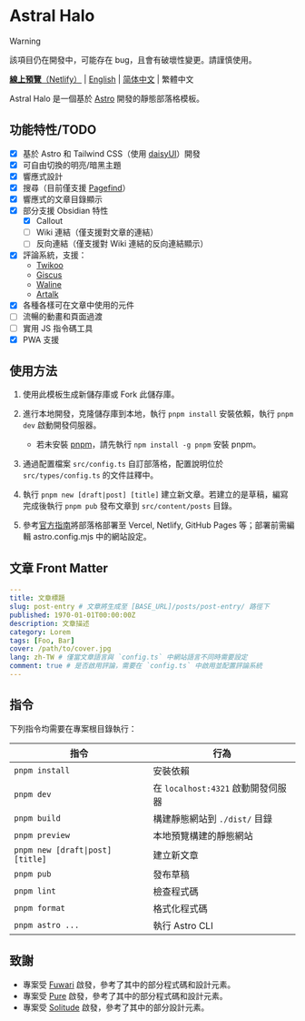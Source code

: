# Astral Halo

> [!WARNING]
> 該項目仍在開發中，可能存在 bug，且會有破壞性變更。請謹慎使用。

[**線上預覽**（Netlify）](https://astral-halo.netlify.app/) | [English](README.md) | [简体中文](README.zh-CN.md) | 繁體中文

Astral Halo 是一個基於 [Astro](https://astro.build) 開發的靜態部落格模板。

## 功能特性/TODO

- [x] 基於 Astro 和 Tailwind CSS（使用 [daisyUI](https://daisyui.com/?lang=zh_hant)）開發
- [x] 可自由切換的明亮/暗黑主題
- [x] 響應式設計
- [x] 搜尋（目前僅支援 [Pagefind](https://pagefind.app/)）
- [x] 響應式的文章目錄顯示
- [x] 部分支援 Obsidian 特性
  - [x] Callout
  - [ ] Wiki 連結（僅支援對文章的連結）
  - [ ] 反向連結（僅支援對 Wiki 連結的反向連結顯示）
- [x] 評論系統，支援：
  - [Twikoo](https://twikoo.js.org/)
  - [Giscus](https://giscus.app/zh-TW/)
  - [Waline](https://waline.js.org/)
  - [Artalk](https://artalk.js.org/)
- [x] 各種各樣可在文章中使用的元件
- [ ] 流暢的動畫和頁面過渡
- [ ] 實用 JS 指令碼工具
- [x] PWA 支援

## 使用方法

1. 使用此模板生成新儲存庫或 Fork 此儲存庫。
2. 進行本地開發，克隆儲存庫到本地，執行 `pnpm install` 安裝依賴，執行 `pnpm dev` 啟動開發伺服器。

   - 若未安裝 [pnpm](https://pnpm.io/)，請先執行 `npm install -g pnpm` 安裝 pnpm。

3. 通過配置檔案 `src/config.ts` 自訂部落格，配置說明位於 `src/types/config.ts` 的文件註釋中。
4. 執行 `pnpm new [draft|post] [title]` 建立新文章。若建立的是草稿，編寫完成後執行 `pnpm pub` 發布文章到 `src/content/posts` 目錄。
5. 參考[官方指南](https://docs.astro.build/zh-cn/guides/deploy/)將部落格部署至 Vercel, Netlify, GitHub Pages 等；部署前需編輯 astro.config.mjs 中的網站設定。

## 文章 Front Matter

```yaml
---
title: 文章標題
slug: post-entry # 文章將生成至 [BASE_URL]/posts/post-entry/ 路徑下
published: 1970-01-01T00:00:00Z
description: 文章描述
category: Lorem
tags: [Foo, Bar]
cover: /path/to/cover.jpg
lang: zh-TW # 僅當文章語言與 `config.ts` 中網站語言不同時需要設定
comment: true # 是否啟用評論，需要在 `config.ts` 中啟用並配置評論系統
---
```

## 指令

下列指令均需要在專案根目錄執行：

| 指令                             | 行為                               |
| -------------------------------- | ---------------------------------- |
| `pnpm install`                   | 安裝依賴                           |
| `pnpm dev`                       | 在 `localhost:4321` 啟動開發伺服器 |
| `pnpm build`                     | 構建靜態網站到 `./dist/` 目錄      |
| `pnpm preview`                   | 本地預覽構建的靜態網站             |
| `pnpm new [draft\|post] [title]` | 建立新文章                         |
| `pnpm pub`                       | 發布草稿                           |
| `pnpm lint`                      | 檢查程式碼                         |
| `pnpm format`                    | 格式化程式碼                       |
| `pnpm astro ...`                 | 執行 Astro CLI                     |

## 致謝

- 專案受 [Fuwari](https://github.com/saicaca/fuwari) 啟發，參考了其中的部分程式碼和設計元素。
- 專案受 [Pure](https://github.com/cworld1/astro-theme-pure) 啟發，參考了其中的部分程式碼和設計元素。
- 專案受 [Solitude](https://github.com/everfu/hexo-theme-solitude) 啟發，參考了其中的部分設計元素。
